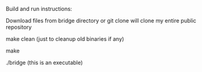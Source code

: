 Build and run instructions:

Download files from bridge directory or git clone will clone my entire public repository

make clean (just to cleanup old binaries if any)

make

./bridge (this is an executable)
